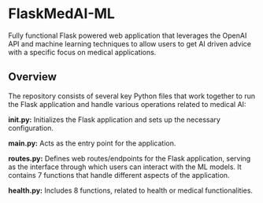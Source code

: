 # FlaskMedAI-ML
Fully functional Flask powered web application that leverages the OpenAI API and machine learning techniques to allow users to get AI driven advice with a specific focus on medical applications.

## Overview

The repository consists of several key Python files that work together to run the Flask application and handle various operations related to medical AI:

**__init__.py:** Initializes the Flask application and sets up the necessary configuration.

**main.py:** Acts as the entry point for the application.

**routes.py:** Defines web routes/endpoints for the Flask application, serving as the interface through which users can interact with the ML models. It contains 7 functions that handle different aspects of the application.

**health.py:** Includes 8 functions, related to health or medical functionalities.
